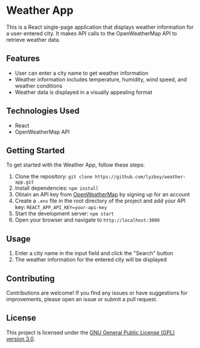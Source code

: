 # Weather App

This is a React single-page application that displays weather information for a user-entered city. It makes API calls to the OpenWeatherMap API to retrieve weather data.

## Features

-   User can enter a city name to get weather information
-   Weather information includes temperature, humidity, wind speed, and weather conditions
-   Weather data is displayed in a visually appealing format

## Technologies Used

-   React
-   OpenWeatherMap API

## Getting Started

To get started with the Weather App, follow these steps:

1. Clone the repository: `git clone https://github.com/lyzboy/weather-app.git`
2. Install dependencies: `npm install`
3. Obtain an API key from [OpenWeatherMap](https://openweathermap.org/) by signing up for an account
4. Create a `.env` file in the root directory of the project and add your API key: `REACT_APP_API_KEY=your-api-key`
5. Start the development server: `npm start`
6. Open your browser and navigate to `http://localhost:3000`

## Usage

1. Enter a city name in the input field and click the "Search" button
2. The weather information for the entered city will be displayed

## Contributing

Contributions are welcome! If you find any issues or have suggestions for improvements, please open an issue or submit a pull request.

## License

This project is licensed under the [GNU General Public License (GPL) version 3.0](LICENSE).
